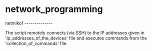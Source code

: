 # network_programming

netmiko1 --------------

The script remotely connects (via SSH) to the IP addresses given in 'ip_addresses_of_the_devices' file and executes commands from the 'collection_of_commands' file.

